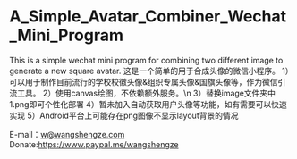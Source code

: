 # A_Simple_Avatar_Combiner_Wechat_Mini_Program
This is a simple wechat mini program for combining two different image to generate a new square avatar.
这是一个简单的用于合成头像的微信小程序。
1）可以用于制作目前流行的学校校徽头像&组织专属头像&国旗头像等，作为微信引流工具。
2）使用canvas绘图，不依赖额外服务。\n
3）替换image文件夹中1.png即可个性化部署
4）暂未加入自动获取用户头像等功能，如有需要可以快速实现
5）Android平台上可能存在png图像不显示layout背景的情况

E-mail：w@wangshengze.com
Donate:https://www.paypal.me/wangshengze
